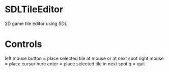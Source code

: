 SDLTileEditor
=============

2D game tile editor using SDL

Controls
========
left mouse button = place selected tile at mouse or at next spot 
right mouse = place cursor here
enter = place selected tile in next spot
q = quit
